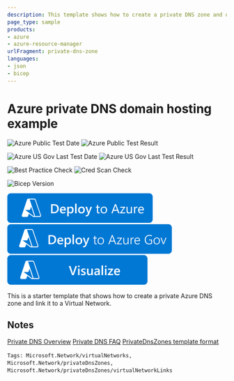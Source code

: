 ```yaml
---
description: This template shows how to create a private DNS zone and optionally enable VM registration 
page_type: sample
products:
- azure
- azure-resource-manager
urlFragment: private-dns-zone
languages:
- json
- bicep
---
```

# Azure private DNS domain hosting example

![Azure Public Test Date](https://azurequickstartsservice.blob.core.windows.net/badges/quickstarts/microsoft.network/private-dns-zone/PublicLastTestDate.svg)
![Azure Public Test Result](https://azurequickstartsservice.blob.core.windows.net/badges/quickstarts/microsoft.network/private-dns-zone/PublicDeployment.svg)

![Azure US Gov Last Test Date](https://azurequickstartsservice.blob.core.windows.net/badges/quickstarts/microsoft.network/private-dns-zone/FairfaxLastTestDate.svg)
![Azure US Gov Last Test Result](https://azurequickstartsservice.blob.core.windows.net/badges/quickstarts/microsoft.network/private-dns-zone/FairfaxDeployment.svg)

![Best Practice Check](https://azurequickstartsservice.blob.core.windows.net/badges/quickstarts/microsoft.network/private-dns-zone/BestPracticeResult.svg)
![Cred Scan Check](https://azurequickstartsservice.blob.core.windows.net/badges/quickstarts/microsoft.network/private-dns-zone/CredScanResult.svg)

![Bicep Version](https://azurequickstartsservice.blob.core.windows.net/badges/quickstarts/microsoft.network/private-dns-zone/BicepVersion.svg)

[![Deploy To Azure](https://raw.githubusercontent.com/Azure/azure-quickstart-templates/master/1-CONTRIBUTION-GUIDE/images/deploytoazure.svg?sanitize=true)](https://portal.azure.com/#create/Microsoft.Template/uri/https%3A%2F%2Fraw.githubusercontent.com%2FAzure%2Fazure-quickstart-templates%2Fmaster%2Fquickstarts%2Fmicrosoft.network%2Fprivate-dns-zone%2Fazuredeploy.json)
[![Deploy To Azure US Gov](https://raw.githubusercontent.com/Azure/azure-quickstart-templates/master/1-CONTRIBUTION-GUIDE/images/deploytoazuregov.svg?sanitize=true)](https://portal.azure.us/#create/Microsoft.Template/uri/https%3A%2F%2Fraw.githubusercontent.com%2FAzure%2Fazure-quickstart-templates%2Fmaster%2Fquickstarts%2Fmicrosoft.network%2Fprivate-dns-zone%2Fazuredeploy.json)
[![Visualize](https://raw.githubusercontent.com/Azure/azure-quickstart-templates/master/1-CONTRIBUTION-GUIDE/images/visualizebutton.svg?sanitize=true)](http://armviz.io/#/?load=https%3A%2F%2Fraw.githubusercontent.com%2FAzure%2Fazure-quickstart-templates%2Fmaster%2Fquickstarts%2Fmicrosoft.network%2Fprivate-dns-zone%2Fazuredeploy.json)

This is a starter template that shows how to create a private Azure DNS zone and link it to a Virtual Network.

## Notes
[Private DNS Overview](https://learn.microsoft.com/azure/dns/private-dns-overview)
[Private DNS FAQ](https://learn.microsoft.com/azure/dns/dns-faq-private)
[PrivateDnsZones template format](https://learn.microsoft.com/azure/templates/microsoft.network/privatednszones)

`Tags: Microsoft.Network/virtualNetworks, Microsoft.Network/privateDnsZones, Microsoft.Network/privateDnsZones/virtualNetworkLinks`
